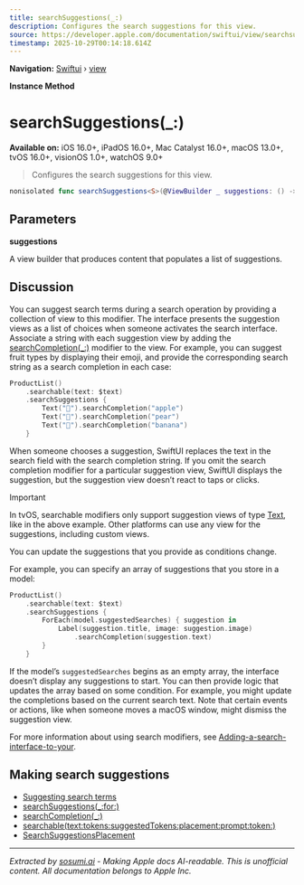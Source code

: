 ```yaml
---
title: searchSuggestions(_:)
description: Configures the search suggestions for this view.
source: https://developer.apple.com/documentation/swiftui/view/searchsuggestions(_:)
timestamp: 2025-10-29T00:14:18.614Z
---
```


**Navigation:** [Swiftui](/documentation/swiftui) › [view](/documentation/swiftui/view)

**Instance Method**

# searchSuggestions(_:)

**Available on:** iOS 16.0+, iPadOS 16.0+, Mac Catalyst 16.0+, macOS 13.0+, tvOS 16.0+, visionOS 1.0+, watchOS 9.0+

> Configures the search suggestions for this view.

```swift
nonisolated func searchSuggestions<S>(@ViewBuilder _ suggestions: () -> S) -> some View where S : View
```

## Parameters

**suggestions**

A view builder that produces content that populates a list of suggestions.



## Discussion

You can suggest search terms during a search operation by providing a collection of view to this modifier. The interface presents the suggestion views as a list of choices when someone activates the search interface. Associate a string with each suggestion view by adding the [searchCompletion(_:)](/documentation/swiftui/view/searchcompletion(_:)) modifier to the view. For example, you can suggest fruit types by displaying their emoji, and provide the corresponding search string as a search completion in each case:

```swift
ProductList()
    .searchable(text: $text)
    .searchSuggestions {
        Text("🍎").searchCompletion("apple")
        Text("🍐").searchCompletion("pear")
        Text("🍌").searchCompletion("banana")
    }
```

When someone chooses a suggestion, SwiftUI replaces the text in the search field with the search completion string. If you omit the search completion modifier for a particular suggestion view, SwiftUI displays the suggestion, but the suggestion view doesn’t react to taps or clicks.

> [!IMPORTANT]
> In tvOS, searchable modifiers only support suggestion views of type [Text](/documentation/swiftui/text), like in the above example. Other platforms can use any view for the suggestions, including custom views.

You can update the suggestions that you provide as conditions change.

For example, you can specify an array of suggestions that you store in a model:

```swift
ProductList()
    .searchable(text: $text)
    .searchSuggestions {
        ForEach(model.suggestedSearches) { suggestion in
            Label(suggestion.title, image: suggestion.image)
                .searchCompletion(suggestion.text)
        }
    }
```

If the model’s `suggestedSearches` begins as an empty array, the interface doesn’t display any suggestions to start. You can then provide logic that updates the array based on some condition. For example, you might update the completions based on the current search text. Note that certain events or actions, like when someone moves a macOS window, might dismiss the suggestion view.

For more information about using search modifiers, see [Adding-a-search-interface-to-your](/documentation/swiftui/adding-a-search-interface-to-your-app).

## Making search suggestions

- [Suggesting search terms](/documentation/swiftui/suggesting-search-terms)
- [searchSuggestions(_:for:)](/documentation/swiftui/view/searchsuggestions(_:for:))
- [searchCompletion(_:)](/documentation/swiftui/view/searchcompletion(_:))
- [searchable(text:tokens:suggestedTokens:placement:prompt:token:)](/documentation/swiftui/view/searchable(text:tokens:suggestedtokens:placement:prompt:token:))
- [SearchSuggestionsPlacement](/documentation/swiftui/searchsuggestionsplacement)

---

*Extracted by [sosumi.ai](https://sosumi.ai) - Making Apple docs AI-readable.*
*This is unofficial content. All documentation belongs to Apple Inc.*
